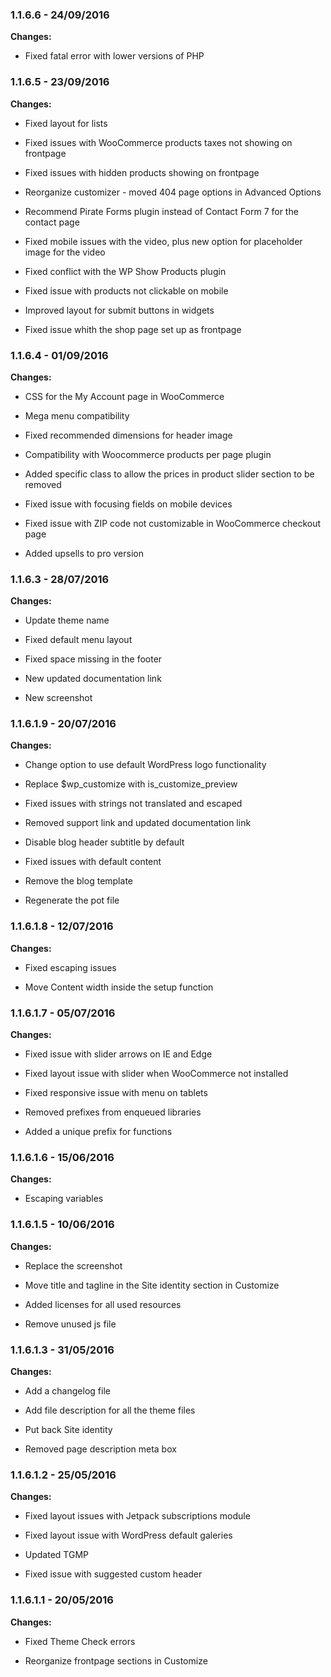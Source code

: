 ### 1.1.6.6 - 24/09/2016

**Changes:**

- Fixed fatal error with lower versions of PHP

### 1.1.6.5 - 23/09/2016

**Changes:**

- Fixed layout for lists

- Fixed issues with WooCommerce products taxes not showing on frontpage

- Fixed issues with hidden products showing on frontpage

- Reorganize customizer - moved 404 page options in Advanced Options

- Recommend Pirate Forms plugin instead of Contact Form 7 for the contact page

- Fixed mobile issues with the video, plus new option for placeholder image for the video

- Fixed conflict with the WP Show Products plugin

- Fixed issue with products not clickable on mobile

- Improved layout for submit buttons in widgets

- Fixed issue whith the shop page set up as frontpage

### 1.1.6.4 - 01/09/2016

**Changes:**

- CSS for the My Account page in WooCommerce

- Mega menu compatibility

- Fixed recommended dimensions for header image
 
- Compatibility with Woocommerce products per page plugin
 
- Added specific class to allow the prices in product slider section to be removed
 
- Fixed issue with focusing fields on mobile devices
 
- Fixed issue with ZIP code not customizable in WooCommerce checkout page
 
- Added upsells to pro version


### 1.1.6.3 - 28/07/2016

**Changes:**

- Update theme name

- Fixed default menu layout

- Fixed space missing in the footer

- New updated documentation link

- New screenshot

### 1.1.6.1.9 - 20/07/2016

**Changes:**

- Change option to use default WordPress logo functionality

- Replace $wp_customize with is_customize_preview

- Fixed issues with strings not translated and escaped

- Removed support link and updated documentation link

- Disable blog header subtitle by default

- Fixed issues with default content

- Remove the blog template

- Regenerate the pot file

### 1.1.6.1.8 - 12/07/2016

**Changes:**

- Fixed escaping issues

- Move Content width inside the setup function

### 1.1.6.1.7 - 05/07/2016

**Changes:**

- Fixed issue with slider arrows on IE and Edge

- Fixed layout issue with slider when WooCommerce not installed

- Fixed responsive issue with menu on tablets

- Removed prefixes from enqueued libraries

- Added a unique prefix for functions

### 1.1.6.1.6 - 15/06/2016

**Changes:**

- Escaping variables

### 1.1.6.1.5 - 10/06/2016

**Changes:**

- Replace the screenshot

- Move title and tagline in the Site identity section in Customize

- Added licenses for all used resources

- Remove unused js file

### 1.1.6.1.3 - 31/05/2016

**Changes:**

- Add a changelog file

- Add file description for all the theme files

- Put back Site identity

- Removed page description meta box

### 1.1.6.1.2 - 25/05/2016

**Changes:**

- Fixed layout issues with Jetpack subscriptions module

- Fixed layout issue with WordPress default galeries

- Updated TGMP

- Fixed issue with suggested custom header

### 1.1.6.1.1 - 20/05/2016

**Changes:**

- Fixed Theme Check errors

- Reorganize frontpage sections in Customize
